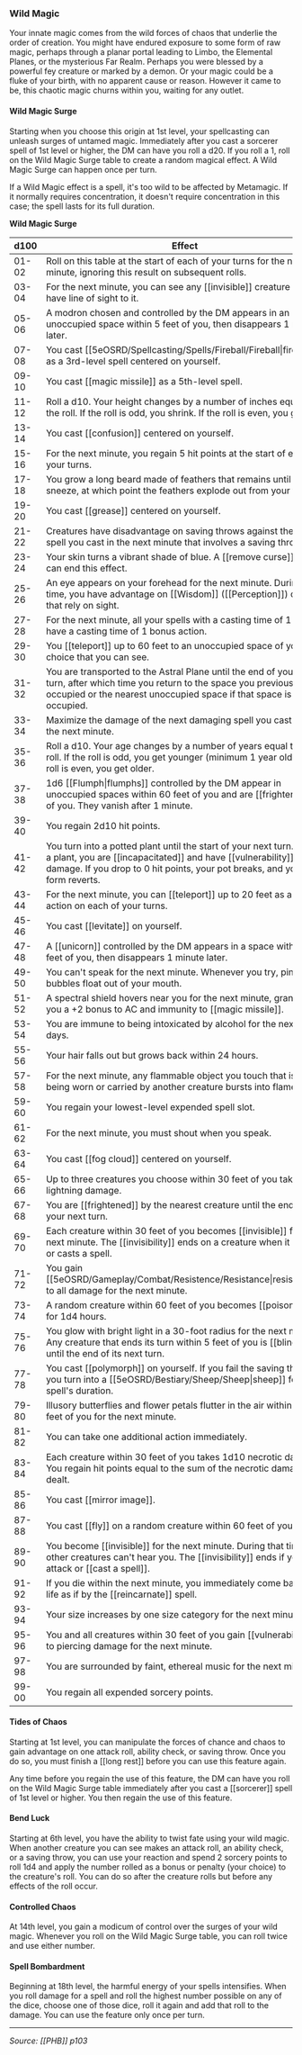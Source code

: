 ### Wild Magic

Your innate magic comes from the wild forces of chaos that underlie the order of creation. You might have endured exposure to some form of raw magic, perhaps through a planar portal leading to Limbo, the Elemental Planes, or the mysterious Far Realm. Perhaps you were blessed by a powerful fey creature or marked by a demon. Or your magic could be a fluke of your birth, with no apparent cause or reason. However it came to be, this chaotic magic churns within you, waiting for any outlet.

#### Wild Magic Surge

Starting when you choose this origin at 1st level, your spellcasting can unleash surges of untamed magic. Immediately after you cast a sorcerer spell of 1st level or higher, the DM can have you roll a d20. If you roll a 1, roll on the Wild Magic Surge table to create a random magical effect. A Wild Magic Surge can happen once per turn.

If a Wild Magic effect is a spell, it's too wild to be affected by Metamagic. If it normally requires concentration, it doesn't require concentration in this case; the spell lasts for its full duration.

**Wild Magic Surge**

| d100  | Effect                                                                                                                                                                                                          |
| ----- | --------------------------------------------------------------------------------------------------------------------------------------------------------------------------------------------------------------- |
| 01-02 | Roll on this table at the start of each of your turns for the next minute, ignoring this result on subsequent rolls.                                                                                            |
| 03-04 | For the next minute, you can see any [[invisible]] creature if you have line of sight to it.                                                                                                                        |
| 05-06 | A modron chosen and controlled by the DM appears in an unoccupied space within 5 feet of you, then disappears 1 minute later.                                                                                   |
| 07-08 | You cast [[5eOSRD/Spellcasting/Spells/Fireball/Fireball\|fireball]] as a 3rd-level spell centered on yourself.                                                                                                                                                    |
| 09-10 | You cast [[magic missile]] as a 5th-level spell.                                                                                                                                                                    |
| 11-12 | Roll a d10. Your height changes by a number of inches equal to the roll. If the roll is odd, you shrink. If the roll is even, you grow.                                                                         |
| 13-14 | You cast [[confusion]] centered on yourself.                                                                                                                                                                        |
| 15-16 | For the next minute, you regain 5 hit points at the start of each of your turns.                                                                                                                                |
| 17-18 | You grow a long beard made of feathers that remains until you sneeze, at which point the feathers explode out from your face.                                                                                   |
| 19-20 | You cast [[grease]] centered on yourself.                                                                                                                                                                           |
| 21-22 | Creatures have disadvantage on saving throws against the next spell you cast in the next minute that involves a saving throw.                                                                                   |
| 23-24 | Your skin turns a vibrant shade of blue. A [[remove curse]] spell can end this effect.                                                                                                                              |
| 25-26 | An eye appears on your forehead for the next minute. During that time, you have advantage on [[Wisdom]] ([[Perception]]) checks that rely on sight.                                                                     |
| 27-28 | For the next minute, all your spells with a casting time of 1 action have a casting time of 1 bonus action.                                                                                                     |
| 29-30 | You [[teleport]] up to 60 feet to an unoccupied space of your choice that you can see.                                                                                                                              |
| 31-32 | You are transported to the Astral Plane until the end of your next turn, after which time you return to the space you previously occupied or the nearest unoccupied space if that space is occupied.            |
| 33-34 | Maximize the damage of the next damaging spell you cast within the next minute.                                                                                                                                 |
| 35-36 | Roll a d10. Your age changes by a number of years equal to the roll. If the roll is odd, you get younger (minimum 1 year old). If the roll is even, you get older.                                              |
| 37-38 | 1d6 [[Flumph\|flumphs]] controlled by the DM appear in unoccupied spaces within 60 feet of you and are [[frightened]] of you. They vanish after 1 minute.                                                                       |
| 39-40 | You regain 2d10 hit points.                                                                                                                                                                                     |
| 41-42 | You turn into a potted plant until the start of your next turn. While a plant, you are [[incapacitated]] and have [[vulnerability]] to all damage. If you drop to 0 hit points, your pot breaks, and your form reverts. |
| 43-44 | For the next minute, you can [[teleport]] up to 20 feet as a bonus action on each of your turns.                                                                                                                    |
| 45-46 | You cast [[levitate]] on yourself.                                                                                                                                                                                  |
| 47-48 | A [[unicorn]] controlled by the DM appears in a space within 5 feet of you, then disappears 1 minute later.                                                                                                         |
| 49-50 | You can't speak for the next minute. Whenever you try, pink bubbles float out of your mouth.                                                                                                                    |
| 51-52 | A spectral shield hovers near you for the next minute, granting you a +2 bonus to AC and immunity to [[magic missile]].                                                                                             |
| 53-54 | You are immune to being intoxicated by alcohol for the next 5d6 days.                                                                                                                                           |
| 55-56 | Your hair falls out but grows back within 24 hours.                                                                                                                                                             |
| 57-58 | For the next minute, any flammable object you touch that isn't being worn or carried by another creature bursts into flame.                                                                                     |
| 59-60 | You regain your lowest-level expended spell slot.                                                                                                                                                               |
| 61-62 | For the next minute, you must shout when you speak.                                                                                                                                                             |
| 63-64 | You cast [[fog cloud]] centered on yourself.                                                                                                                                                                        |
| 65-66 | Up to three creatures you choose within 30 feet of you take 4d10 lightning damage.                                                                                                                              |
| 67-68 | You are [[frightened]] by the nearest creature until the end of your next turn.                                                                                                                                     |
| 69-70 | Each creature within 30 feet of you becomes [[invisible]] for the next minute. The [[invisibility]] ends on a creature when it attacks or casts a spell.                                                                |
| 71-72 | You gain [[5eOSRD/Gameplay/Combat/Resistence/Resistance\|resistance]] to all damage for the next minute.                                                                                                                                                          |
| 73-74 | A random creature within 60 feet of you becomes [[poisoned]] for 1d4 hours.                                                                                                                                         |
| 75-76 | You glow with bright light in a 30-foot radius for the next minute. Any creature that ends its turn within 5 feet of you is [[blinded]] until the end of its next turn.                                             |
| 77-78 | You cast [[polymorph]] on yourself. If you fail the saving throw, you turn into a [[5eOSRD/Bestiary/Sheep/Sheep\|sheep]] for the spell's duration.                                                                                                   |
| 79-80 | Illusory butterflies and flower petals flutter in the air within 10 feet of you for the next minute.                                                                                                            |
| 81-82 | You can take one additional action immediately.                                                                                                                                                                 |
| 83-84 | Each creature within 30 feet of you takes 1d10 necrotic damage. You regain hit points equal to the sum of the necrotic damage dealt.                                                                            |
| 85-86 | You cast [[mirror image]].                                                                                                                                                                                          |
| 87-88 | You cast [[fly]] on a random creature within 60 feet of you.                                                                                                                                                        |
| 89-90 | You become [[invisible]] for the next minute. During that time, other creatures can't hear you. The [[invisibility]] ends if you attack or [[cast a spell]].                                                                |
| 91-92 | If you die within the next minute, you immediately come back to life as if by the [[reincarnate]] spell.                                                                                                            |
| 93-94 | Your size increases by one size category for the next minute.                                                                                                                                                   |
| 95-96 | You and all creatures within 30 feet of you gain [[vulnerability]] to piercing damage for the next minute.                                                                                                          |
| 97-98 | You are surrounded by faint, ethereal music for the next minute.                                                                                                                                                |
| 99-00 | You regain all expended sorcery points.                                                                                                                                                                         |

#### Tides of Chaos

Starting at 1st level, you can manipulate the forces of chance and chaos to gain advantage on one attack roll, ability check, or saving throw. Once you do so, you must finish a [[long rest]] before you can use this feature again.

Any time before you regain the use of this feature, the DM can have you roll on the Wild Magic Surge table immediately after you cast a [[sorcerer]] spell of 1st level or higher. You then regain the use of this feature.

#### Bend Luck

Starting at 6th level, you have the ability to twist fate using your wild magic. When another creature you can see makes an attack roll, an ability check, or a saving throw, you can use your reaction and spend 2 sorcery points to roll 1d4 and apply the number rolled as a bonus or penalty (your choice) to the creature's roll. You can do so after the creature rolls but before any effects of the roll occur.

#### Controlled Chaos

At 14th level, you gain a modicum of control over the surges of your wild magic. Whenever you roll on the Wild Magic Surge table, you can roll twice and use either number.

#### Spell Bombardment

Beginning at 18th level, the harmful energy of your spells intensifies. When you roll damage for a spell and roll the highest number possible on any of the dice, choose one of those dice, roll it again and add that roll to the damage. You can use the feature only once per turn.

---

*Source: [[PHB]] p103*
